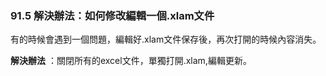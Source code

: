 ### 91.5 解決辦法：如何修改編輯一個.xlam文件

有的時候會遇到一個問題，編輯好.xlam文件保存後，再次打開的時候內容消失。    

**解決辦法** ：關閉所有的excel文件，單獨打開.xlam,編輯更新。
